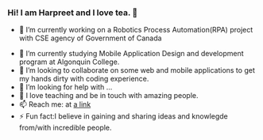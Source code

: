 ### Hi! I am Harpreet and I love tea. 👋





 * 🔭 I’m currently working on a Robotics Process Automation(RPA) project with CSE agency of Government of Canada
- 🌱 I’m currently studying Mobile Application Design and development program at Algonquin College.
- 👯 I’m looking to collaborate on some web and mobile applications to get my hands dirty with coding experience.
- 🤔 I’m looking for help with ...
- 💬 I love teaching and be in touch with amazing people.
- 📫 Reach me: at [a link](https://www.instagram.com/harpreet.kaur_dhaliwal/)
- ⚡ Fun fact:I believe in gaining and sharing ideas and knowlegde from/with incredible people. 

